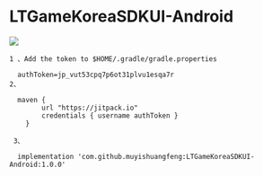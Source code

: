 # LTGameKoreaSDKUI-Android

[![](https://jitpack.io/v/muyishuangfeng/LTGameKoreaSDKUI-Android.svg)](https://jitpack.io/#muyishuangfeng/LTGameKoreaSDKUI-Android)




    1 、Add the token to $HOME/.gradle/gradle.properties

      authToken=jp_vut53cpq7p6ot31plvu1esqa7r
    2、
    
      maven {
            url "https://jitpack.io"
            credentials { username authToken }
        }
        
     3、   

      implementation 'com.github.muyishuangfeng:LTGameKoreaSDKUI-Android:1.0.0'
